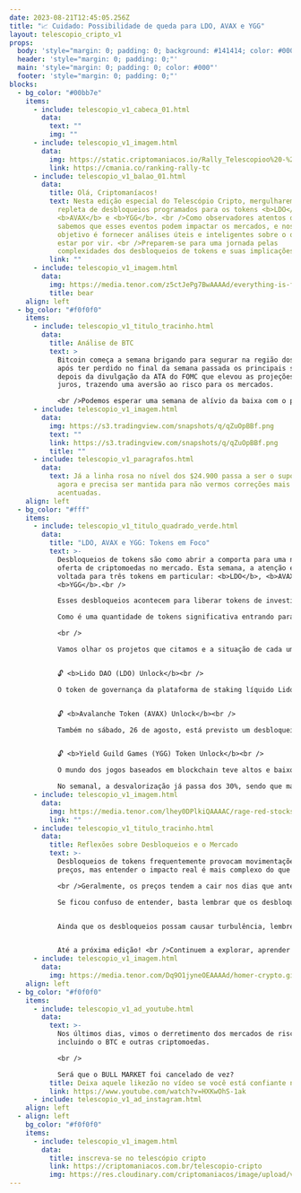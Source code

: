 ```yaml
---
date: 2023-08-21T12:45:05.256Z
title: "📈 Cuidado: Possibilidade de queda para LDO, AVAX e YGG"
layout: telescopio_cripto_v1
props:
  body: 'style="margin: 0; padding: 0; background: #141414; color: #000"'
  header: 'style="margin: 0; padding: 0;"'
  main: 'style="margin: 0; padding: 0; color: #000"'
  footer: 'style="margin: 0; padding: 0;"'
blocks:
  - bg_color: "#00bb7e"
    items:
      - include: telescopio_v1_cabeca_01.html
        data:
          text: ""
          img: ""
      - include: telescopio_v1_imagem.html
        data:
          img: https://static.criptomaniacos.io/Rally_Telescopioo%20-%20Copia.png
          link: https://cmania.co/ranking-rally-tc
      - include: telescopio_v1_balao_01.html
        data:
          title: Olá, Criptomaníacos!
          text: Nesta edição especial do Telescópio Cripto, mergulharemos em uma semana
            repleta de desbloqueios programados para os tokens <b>LDO</b>,
            <b>AVAX</b> e <b>YGG</b>. <br />Como observadores atentos do espaço,
            sabemos que esses eventos podem impactar os mercados, e nosso
            objetivo é fornecer análises úteis e inteligentes sobre o que pode
            estar por vir. <br />Preparem-se para uma jornada pelas
            complexidades dos desbloqueios de tokens e suas implicações!
          link: ""
      - include: telescopio_v1_imagem.html
        data:
          img: https://media.tenor.com/z5ctJePg7BwAAAAd/everything-is-fine-fine.gif
          title: bear
    align: left
  - bg_color: "#f0f0f0"
    items:
      - include: telescopio_v1_titulo_tracinho.html
        data:
          title: Análise de BTC
          text: >
            Bitcoin começa a semana brigando para segurar na região dos $26.000,
            após ter perdido no final da semana passada os principais suportes
            depois da divulgação da ATA do FOMC que elevou as projeções de
            juros, trazendo uma aversão ao risco para os mercados.

            <br />Podemos esperar uma semana de alívio da baixa com o preço fazendo um respiro para testar regiões que antes serviam como suporte e agora se tornaram resistência entre $26.000 e $27.100, marcadas no gráfico com linhas vermelhas.
      - include: telescopio_v1_imagem.html
        data:
          img: https://s3.tradingview.com/snapshots/q/qZuOpBBf.png
          text: ""
          link: https://s3.tradingview.com/snapshots/q/qZuOpBBf.png
          title: ""
      - include: telescopio_v1_paragrafos.html
        data:
          text: Já a linha rosa no nível dos $24.900 passa a ser o suporte mais importante
            agora e precisa ser mantida para não vermos correções mais
            acentuadas.
    align: left
  - bg_color: "#fff"
    items:
      - include: telescopio_v1_titulo_quadrado_verde.html
        data:
          title: "LDO, AVAX e YGG: Tokens em Foco"
          text: >-
            Desbloqueios de tokens são como abrir a comporta para uma nova
            oferta de criptomoedas no mercado. Esta semana, a atenção está
            voltada para três tokens em particular: <b>LDO</b>, <b>AVAX</b> e
            <b>YGG</b>.<br />

            Esses desbloqueios acontecem para liberar tokens de investidores que estavam em staking, pagar a equipe dos protocolos pelo seu trabalho ou mesmo dar retorno ao investimento dos financiadores iniciais dos projetos.<br />

            Como é uma quantidade de tokens significativa entrando para o mercado, sempre há o receio de que parte seja vendida, o que poderia impactar negativamente nos preços.

            <br />

            Vamos olhar os projetos que citamos e a situação de cada um deles.<br />


            🔓 <b>Lido DAO (LDO) Unlock</b><br />

            O token de governança da plataforma de staking líquido Lido tem um desbloqueio agendado para 26 de agosto.<br /> Isso envolve a liberação de 8,5 milhões de tokens <b>LDO</b>. Representando aproximadamente 0,97% do fornecimento total, esses tokens serão distribuídos a investidores que já possuem mais de 300 milhões de tokens. O token já vem com uma desvalorização de mais de 10% na semana, sendo que os dados do CoinMarketCap apontam mais de 1% de queda nas últimas 24 horas.<br />


            🔓 <b>Avalanche Token (AVAX) Unlock</b><br />

            Também no sábado, 26 de agosto, está previsto um desbloqueio de <b>AVAX</b>, o token nativo da blockchain Avalanche. <br />Este evento trará ao mercado 9,54 milhões de tokens <b>AVAX</b>, no valor de $102,86 milhões, correspondendo a 2,77% do fornecimento total em circulação. Embora o <b>AVAX</b> tenha passado por um desbloqueio em maio que foi bem recebido pelo mercado, as flutuações recentes mostram uma queda de quase 15% na última semana e 3,5% no dia.<br />


            🔓 <b>Yield Guild Games (YGG) Token Unlock</b><br />

            O mundo dos jogos baseados em blockchain teve altos e baixos, e o token da <b>Yield Guild Games</b> reflete isso.  <br /><b>YGG</b> liberará 12,2 milhões de tokens (no valor de $2,87 milhões) neste domingo, o que totaliza 6,6% do fornecimento circulante. Até o momento, cerca de 30% do fornecimento total do token foi desbloqueado.<br />

            No semanal, a desvalorização já passa dos 30%, sendo que mais de 8% da queda se deu nas últimas 24 horas.
      - include: telescopio_v1_imagem.html
        data:
          img: https://media.tenor.com/lhey0DPlkiQAAAAC/rage-red-stocks.gif
          link: ""
      - include: telescopio_v1_titulo_tracinho.html
        data:
          title: Reflexões sobre Desbloqueios e o Mercado
          text: >-
            Desbloqueios de tokens frequentemente provocam movimentações nos
            preços, mas entender o impacto real é mais complexo do que parece. 

            <br />Geralmente, os preços tendem a cair nos dias que antecedem o evento. No entanto, quando a liquidez liberada excede 100% do volume diário médio, os preços podem se recuperar antes de cair novamente em duas semanas.<br />

            Se ficou confuso de entender, basta lembrar que os desbloqueios muitas vezes afetam o preço de seus tokens, forçando o gráfico ao vermelhinho.<br />


            Ainda que os desbloqueios possam causar turbulência, lembrem-se de que os mercados cripto são imprevisíveis e multifacetados. Continue acompanhando as atualizações do Telescópio Cripto, onde exploramos as complexidades desse fascinante universo.<br />


            Até a próxima edição! <br />Continuem a explorar, aprender e descobrir as maravilhas das criptomoedas! 🌌🚀
      - include: telescopio_v1_imagem.html
        data:
          img: https://media.tenor.com/Dq9O1jyneOEAAAAd/homer-crypto.gif
    align: left
  - bg_color: "#f0f0f0"
    items:
      - include: telescopio_v1_ad_youtube.html
        data:
          text: >-
            Nos últimos dias, vimos o derretimento dos mercados de risco,
            incluindo o BTC e outras criptomoedas.

            <br />

            Será que o BULL MARKET foi cancelado de vez?
          title: Deixa aquele likezão no vídeo se você está confiante no BTC!
          link: https://www.youtube.com/watch?v=HXKwOhS-1ak
      - include: telescopio_v1_ad_instagram.html
    align: left
  - align: left
    bg_color: "#f0f0f0"
    items:
      - include: telescopio_v1_imagem.html
        data:
          title: inscreva-se no telescópio cripto
          link: https://criptomaniacos.com.br/telescopio-cripto
          img: https://res.cloudinary.com/criptomaniacos/image/upload/v1662133224/telescopio/inscreva-se-telescopio.png
---
```


